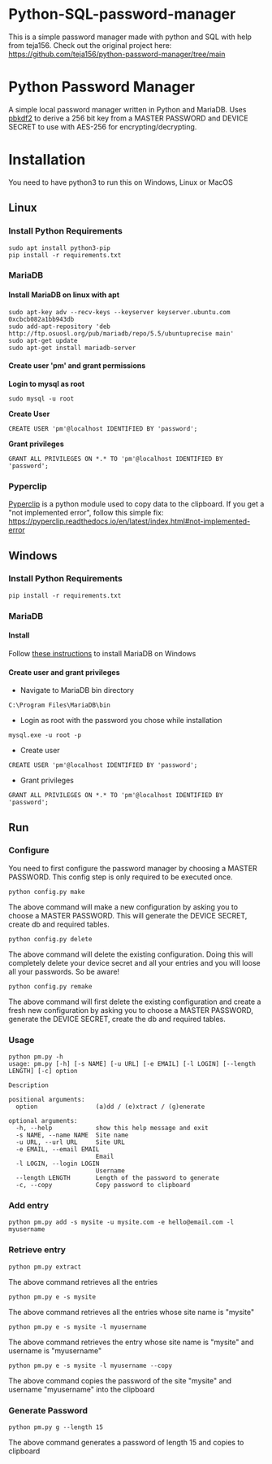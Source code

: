 # Python-SQL-password-manager
This is a simple password manager made with python and SQL with help from teja156. Check out the original project here: https://github.com/teja156/python-password-manager/tree/main

# Python Password Manager

A simple local password manager written in Python and MariaDB. Uses [pbkdf2](https://en.wikipedia.org/wiki/PBKDF2) to derive a 256 bit key from a MASTER PASSWORD and DEVICE SECRET to use with AES-256 for encrypting/decrypting.


# Installation
You need to have python3 to run this on Windows, Linux or MacOS
## Linux
### Install Python Requirements
```
sudo apt install python3-pip
pip install -r requirements.txt
```

### MariaDB
#### Install MariaDB on linux with apt
```
sudo apt-key adv --recv-keys --keyserver keyserver.ubuntu.com 0xcbcb082a1bb943db
sudo add-apt-repository 'deb http://ftp.osuosl.org/pub/mariadb/repo/5.5/ubuntuprecise main'
sudo apt-get update
sudo apt-get install mariadb-server
```
#### Create user 'pm' and grant permissions
**Login to mysql as root**

```
sudo mysql -u root
```
**Create User**
```
CREATE USER 'pm'@localhost IDENTIFIED BY 'password';
```
**Grant privileges**
```
GRANT ALL PRIVILEGES ON *.* TO 'pm'@localhost IDENTIFIED BY 'password';
```

### Pyperclip
[Pyperclip](https://pypi.org/project/pyperclip/) is a python module used to copy data to the clipboard. If you get a "not implemented error", follow this simple fix: https://pyperclip.readthedocs.io/en/latest/index.html#not-implemented-error

## Windows
### Install Python Requirements
```pip install -r requirements.txt```

### MariaDB
#### Install
Follow [these instructions](https://www.mariadbtutorial.com/getting-started/install-mariadb/) to install MariaDB on Windows
#### Create user and grant privileges
- Navigate to MariaDB bin directory
```
C:\Program Files\MariaDB\bin
```
- Login as root with the password you chose while installation
```
mysql.exe -u root -p
```
- Create user
```
CREATE USER 'pm'@localhost IDENTIFIED BY 'password';
```
- Grant privileges
```
GRANT ALL PRIVILEGES ON *.* TO 'pm'@localhost IDENTIFIED BY 'password';
```


## Run
### Configure

You need to first configure the password manager by choosing a MASTER PASSWORD. This config step is only required to be executed once.
```
python config.py make
```
The above command will make a new configuration by asking you to choose a MASTER PASSWORD.
This will generate the DEVICE SECRET, create db and required tables.

```
python config.py delete
```
The above command will delete the existing configuration. Doing this will completely delete your device secret and all your entries and you will loose all your passwords. So be aware!

```
python config.py remake
```
The above command will first delete the existing configuration and create a fresh new configuration by asking you to choose a MASTER PASSWORD, generate the DEVICE SECRET, create the db and required tables.

### Usage
```
python pm.py -h
usage: pm.py [-h] [-s NAME] [-u URL] [-e EMAIL] [-l LOGIN] [--length LENGTH] [-c] option

Description

positional arguments:
  option                (a)dd / (e)xtract / (g)enerate

optional arguments:
  -h, --help            show this help message and exit
  -s NAME, --name NAME  Site name
  -u URL, --url URL     Site URL
  -e EMAIL, --email EMAIL
                        Email
  -l LOGIN, --login LOGIN
                        Username
  --length LENGTH       Length of the password to generate
  -c, --copy            Copy password to clipboard
```


### Add entry
```
python pm.py add -s mysite -u mysite.com -e hello@email.com -l myusername
```
### Retrieve entry
```
python pm.py extract
```
The above command retrieves all the entries
```
python pm.py e -s mysite
```
The above command retrieves all the entries whose site name is "mysite"
```
python pm.py e -s mysite -l myusername
```
The above command retrieves the entry whose site name is "mysite" and username is "myusername"
```
python pm.py e -s mysite -l myusername --copy
```
The above command copies the password of the site "mysite" and username "myusername" into the clipboard
### Generate Password
```
python pm.py g --length 15
```
The above command generates a password of length 15 and copies to clipboard
